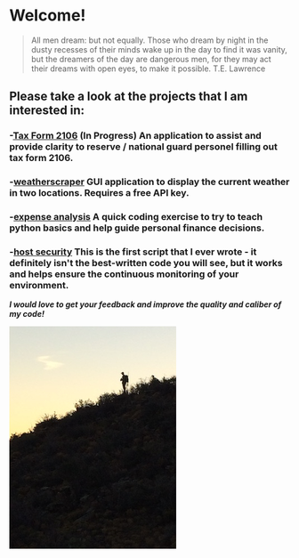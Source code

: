 # Welcome!

>All men dream: but not equally. 
>Those who dream by night in the dusty recesses of their minds wake up in the day to find it was vanity, 
>but the dreamers of the day are dangerous men, for they may act their dreams with open eyes, to make it possible. 
>T.E. Lawrence

## Please take a look at the projects that I am interested in:
###   -[Tax Form 2106](https://github.com/skipmcgee/2106) (**In Progress**) An application to assist and provide clarity to reserve / national guard personel filling out tax form 2106.
###   -[weatherscraper](https://github.com/skipmcgee/weatherscraper) GUI application to display the current weather in two locations. Requires a free API key.
###   -[expense analysis](https://github.com/skipmcgee/expense_impact) A quick coding exercise to try to teach python basics and help guide personal finance decisions. 
###   -[host security](https://github.com/skipmcgee/host_security) This is the first script that I ever wrote - it definitely isn't the best-written code you will see, but it works and helps ensure the continuous monitoring of your environment.

***I would love to get your feedback and improve the quality and caliber of my code!***

![Image of Hunter](/images/hunter1.jpg)
